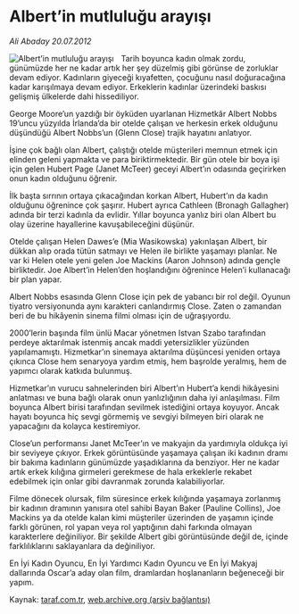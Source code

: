# Albert’in mutluluğu arayışı

*Ali Abaday 20.07.2012*

<div class="yazi"><img align="left" alt="Albert’in mutluluğu arayışı" border="0" src="http://www.taraf.com.tr/fotoraflar/makaleler/albert-in-mutlulugu-arayisi_9127_orijinal.jpg" style="border-right-width:10px; border-color:#FFFFFF"/><p>Tarih boyunca kadın olmak zordu, günümüzde her ne kadar artık her şey düzelmiş gibi görünse de zorluklar devam ediyor. Kadınların giyeceği kıyafetten, çocuğunu nasıl doğuracağına kadar karışılmaya devam ediyor. Erkeklerin kadınlar üzerindeki baskısı gelişmiş ülkelerde dahi hissediliyor.</p>
<p>George Moore’un yazdığı bir öyküden uyarlanan Hizmetkâr Albert Nobbs 19’uncu yüzyılda İrlanda’da bir otelde çalışan ve herkesin erkek olduğunu düşündüğü Albert Nobbs’un (Glenn Close) trajik hayatını anlatıyor.</p>
<p>İşine çok bağlı olan Albert, çalıştığı otelde müşterileri memnun etmek için elinden geleni yapmakta ve para biriktirmektedir. Bir gün otele bir boya işi için gelen Hubert Page (Janet McTeer) geceyi Albert’ın odasında geçirirken onun kadın olduğunu öğrenir.</p>
<p>İlk başta sırrının ortaya çıkacağından korkan Albert, Hubert’ın da kadın olduğunu öğrenince çok şaşırır. Hubert ayrıca Cathleen (Bronagh Gallagher) adında bir terzi kadınla da evlidir. Yıllar boyunca yanlız biri olan Albert bu olay üzerine hayallerine kavuşabileceğini düşünür.</p>
<p>Otelde çalışan Helen Dawes’e (Mia Wasikowska) yakınlaşan Albert, bir dükkan alıp orada tütün satmayı ve Helen ile birlikte yaşamayı planlar. Ne var ki Helen otele yeni gelen Joe Mackins (Aaron Johnson) adında gençle birliktedir. Joe Albert’in Helen’den hoşlandığını öğrenince Helen’i kullanacağı bir plan yapar.</p>
<p>Albert Nobbs esasında Glenn Close için pek de yabancı bir rol değil. Oyunun tiyatro versiyonunda aynı karakteri canlandırmış Close. Zaten o zamandan beri de bu hikâyenin sinema filmi olması için de uğraşıyordu.</p>
<p>2000’lerin başında film ünlü Macar yönetmen Istvan Szabo tarafından perdeye aktarılmak istenmiş ancak maddi yetersizlikler yüzünden yapılamamıştı. Hizmetkar’ın sinemaya aktarılma düşüncesi yeniden ortaya çıkınca Close hem senaryoya yardım etmiş, hem başrolde yeralmış, hem de yapımcı olarak katkıda bulunmuş.</p>
<p>Hizmetkar’ın vurucu sahnelerinden biri Albert’ın Hubert’a kendi hikâyesini anlatması ve buna bağlı olarak onun yanlızlığının daha iyi anlaşılması. Film boyunca Albert birisi tarafından sevilmek istediğini ortaya koyuyor. Ancak hayatı boyunca hiç sevgi görmemiş ve sevgiyi bilmeyen biri olarak ne yapacağını da kolayca kestiremiyor.</p>
<p>Close’un performansı Janet McTeer’ın ve makyajın da yardımıyla oldukça iyi bir seviyeye çıkıyor. Erkek görüntüsünde yaşamaya çalışan iki kadının dramı bir bakıma kadınların günümüzde yaşadıklarına da benziyor. Her ne kadar artık erkek kılığına girmeleri gerekmese de hala erkeklerle rekabet edebilmek için onlar gibi davranmak zorunda kalabiliyorlar.</p>
<p>Filme dönecek olursak, film süresince erkek kılığında yaşamaya zorlanmış bir kadının dramının yanısıra otel sahibi Bayan Baker (Pauline Collins), Joe Mackins ya da otelde kalan kimi müşteriler üzerinden de yaşamın içinde farklı görünen, rol yapan veya rol yaptığının dahi farkında olmayan karakterlere değiniliyor. Bir şekilde Albert gibi görüntüsünde değil de, içinde farklılıklarını saklayanlara da değiniliyor.</p>
<p>En İyi Kadın Oyuncu, En İyi Yardımcı Kadın Oyuncu ve En İyi Makyaj dallarında Oscar’a aday olan film, dramlardan hoşlananların beğeneceği bir yapım.</p>
</div>

Kaynak: [taraf.com.tr](http://www.taraf.com.tr/ali-abaday/makale-albert-in-mutlulugu-arayisi.htm), [web.archive.org (arşiv bağlantısı)](http://web.archive.org/web/20130623033629/http://www.taraf.com.tr/ali-abaday/makale-albert-in-mutlulugu-arayisi.htm)
